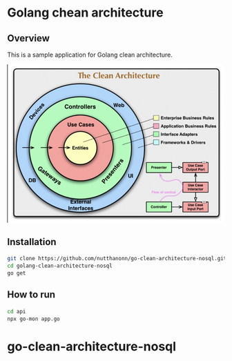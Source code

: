 # Golang chean architecture

## Overview

This is a sample application for Golang clean architecture.

<img src="./assets/clean-architecture.png"/>

## Installation

```bash
git clone https://github.com/nutthanonn/go-clean-architecture-nosql.git
cd golang-clean-architecture-nosql
go get
```

## How to run

```bash
cd api
npx go-mon app.go
```
# go-clean-architecture-nosql
